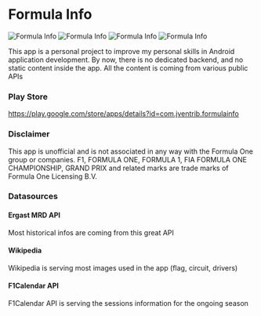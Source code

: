 # Formula Info
![Formula Info](https://play-lh.googleusercontent.com/_uCswjBOWgxz8h_VExW2biO0IHNrQZrIf4dftGtEPYpFy49sxWYU-gMjRp5hftEPMp0=w720-h310-rw)
![Formula Info](https://play-lh.googleusercontent.com/wzCfTrWAJNzuTHj32F712KNHwknyFkOiMN5NReeJwG4ga5fok8fYbO8AEWwgHzGM9pau=w720-h310-rw)
![Formula Info](https://play-lh.googleusercontent.com/EJx3Nk8m8Ocl2eg9odEwr4MT8ggAOrCJGZP2hGrPceYqgUbEsj1O1UgASYAmwd7gTAUU=w720-h310-rw)
![Formula Info](https://play-lh.googleusercontent.com/Z9xaQ7qj8y0WcD47466-IGNs_uaSlBouZkrzmLMHaUcyM76rECeWQ3tfgZfoMcIA9Q=w720-h310-rw)

This app is a personal project to improve my personal skills in Android application development. By now, there is no dedicated backend, and no static content inside the app. All the content is coming from various public APIs

### Play Store
https://play.google.com/store/apps/details?id=com.jventrib.formulainfo

### Disclaimer
This app is unofficial and is not associated in any way with the Formula One group or companies. F1, FORMULA ONE, FORMULA 1, FIA FORMULA ONE CHAMPIONSHIP, GRAND PRIX and related marks are trade marks of Formula One Licensing B.V.
### Datasources
#### Ergast MRD API
Most historical infos are coming from this great API
#### Wikipedia
Wikipedia is serving most images used in the app (flag, circuit, drivers)
#### F1Calendar API
F1Calendar API is serving the sessions information for the ongoing season
